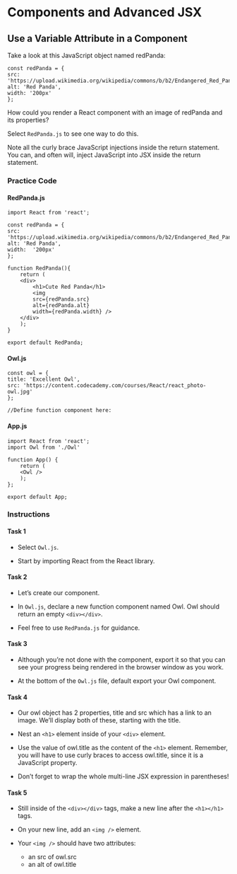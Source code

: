 # Components and Advanced JSX
## Use a Variable Attribute in a Component

Take a look at this JavaScript object named redPanda:

    const redPanda = {
    src: 'https://upload.wikimedia.org/wikipedia/commons/b/b2/Endangered_Red_Panda.jpg',
    alt: 'Red Panda',
    width: '200px'
    };

How could you render a React component with an image of redPanda and its properties?

Select `RedPanda.js` to see one way to do this.

Note all the curly brace JavaScript injections inside the return statement. You can, and often will, inject JavaScript into JSX inside the return statement.

### Practice Code

#### RedPanda.js

    import React from 'react';

    const redPanda = {
    src: 'https://upload.wikimedia.org/wikipedia/commons/b/b2/Endangered_Red_Panda.jpg',
    alt: 'Red Panda',
    width:  '200px'
    };

    function RedPanda(){
        return (
        <div>
            <h1>Cute Red Panda</h1>
            <img 
            src={redPanda.src}
            alt={redPanda.alt}
            width={redPanda.width} />
        </div>
        );
    }

    export default RedPanda;

#### Owl.js

    const owl = {
    title: 'Excellent Owl',
    src: 'https://content.codecademy.com/courses/React/react_photo-owl.jpg'
    };

    //Define function component here:

#### App.js

    import React from 'react';
    import Owl from './Owl'

    function App() {
        return (
        <Owl />
        );
    };

    export default App;



### Instructions

#### Task 1

- Select `Owl.js`.

- Start by importing React from the React library.

#### Task 2
- Let’s create our component.

- In `Owl.js`, declare a new function component named Owl. Owl should return an empty `<div></div>`.

- Feel free to use `RedPanda.js` for guidance.

#### Task 3

- Although you’re not done with the component, export it so that you can see your progress being rendered in the browser window as you work.

- At the bottom of the `Owl.js` file, default export your Owl component.


#### Task 4

- Our owl object has 2 properties, title and src which has a link to an image. We’ll display both of these, starting with the title.

- Nest an `<h1>` element inside of your `<div>` element.

- Use the value of owl.title as the content of the `<h1>` element. Remember, you will have to use curly braces to access owl.title, since it is a JavaScript property.

- Don’t forget to wrap the whole multi-line JSX expression in parentheses!

#### Task 5


- Still inside of the `<div></div>` tags, make a new line after the `<h1></h1>` tags.

- On your new line, add an `<img />` element.

- Your `<img />` should have two attributes:

    * an src of owl.src
    * an alt of owl.title

